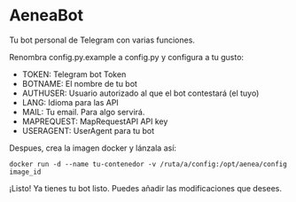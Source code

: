 # AeneaBot

Tu bot personal de Telegram con varias funciones.

Renombra config.py.example a config.py y configura a tu gusto:

  * TOKEN: Telegram bot Token
  * BOTNAME: El nombre de tu bot
  * AUTHUSER: Usuario autorizado al que el bot contestará (el tuyo)
  * LANG: Idioma para las API
  * MAIL: Tu email. Para algo servirá.
  * MAPREQUEST: MapRequestAPI API key
  * USERAGENT: UserAgent para tu bot
    
Despues, crea la imagen docker y lánzala así:
```
docker run -d --name tu-contenedor -v /ruta/a/config:/opt/aenea/config image_id
```
¡Listo! Ya tienes tu bot listo. Puedes añadir las modificaciones que desees.